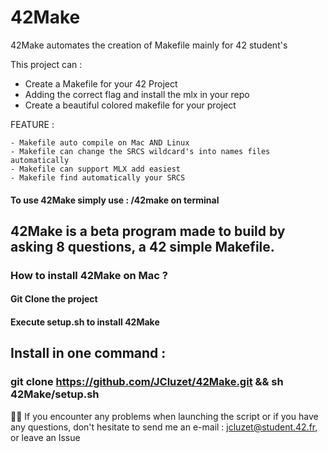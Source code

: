 # 42Make
42Make automates the creation of Makefile mainly for 42 student's

This project can :

  - Create a Makefile for your 42 Project
  - Adding the correct flag and install the mlx in your repo
  - Create a beautiful colored makefile for your project

FEATURE :

    - Makefile auto compile on Mac AND Linux
    - Makefile can change the SRCS wildcard's into names files automatically
    - Makefile can support MLX add easiest
    - Makefile find automatically your SRCS


#### To use 42Make simply use : /42make on terminal

## 42Make is a beta program made to build by asking 8 questions, a 42 simple Makefile.

### How to install 42Make on Mac ?
#### Git Clone the project
#### Execute setup.sh to install 42Make

## Install in one command : 

### git clone https://github.com/JCluzet/42Make.git && sh 42Make/setup.sh

👋🏼 If you encounter any problems when launching the script or if you have any questions, don't hesitate to send me an e-mail : jcluzet@student.42.fr, or leave an Issue
